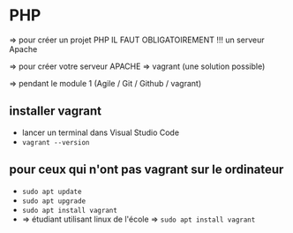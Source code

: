 # PHP

=> pour créer un projet PHP IL FAUT OBLIGATOIREMENT !!! un serveur Apache

=> pour créer votre serveur APACHE => vagrant (une solution possible)

=> pendant le module 1 (Agile / Git / Github / vagrant)

## installer vagrant 

- lancer un terminal dans Visual Studio Code 
- `vagrant --version`
 
## pour ceux qui n'ont pas vagrant sur le ordinateur 

- `sudo apt update`
- `sudo apt upgrade`
- `sudo apt install vagrant`
- => étudiant utilisant linux de l'école => `sudo apt install vagrant`